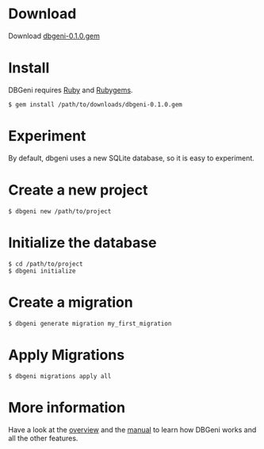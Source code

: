 # Download

Download [dbgeni-0.1.0.gem](/dbgeni-0.1.0.gem)

# Install

DBGeni requires [Ruby](http://rubylang.org) and [Rubygems]().

    $ gem install /path/to/downloads/dbgeni-0.1.0.gem

# Experiment

By default, dbgeni uses a new SQLite database, so it is easy to experiment.

# Create a new project

    $ dbgeni new /path/to/project

# Initialize the database 

    $ cd /path/to/project
    $ dbgeni initialize

# Create a migration

    $ dbgeni generate migration my_first_migration

# Apply Migrations

    $ dbgeni migrations apply all

# More information

Have a look at the [overview](/overview.html) and the [manual](/manual.html) to learn how DBGeni works and all the other features.